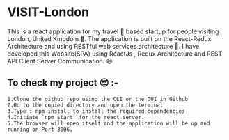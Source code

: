 # VISIT-London

This is a react application for my travel 🤠 based startup for people visiting London, United Kingdom 🌄. The application is built on the React-Redux Architecture and using RESTful web services architecture 📌. I have developed this Website(SPA) using ReactJs , Redux Architecture and REST API Client Server Communication. 😄

## To check my project 😎 :-

```1.Clone the github repo using the CLI or the GUI in Github```  
```2.Go to the copied directory and open the terminal```  
```3.Type : npm install to install the required dependencies```  
```4.Initiate `npm start` for the react server.```  
```5.The browser will open itself and the application will be up and running on Port 3006.```  
